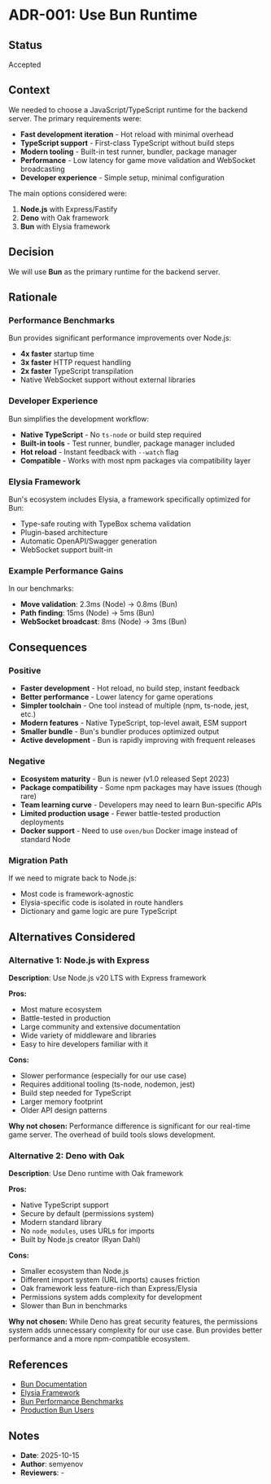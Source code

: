 # ADR-001: Use Bun Runtime

## Status

Accepted

## Context

We needed to choose a JavaScript/TypeScript runtime for the backend server. The primary requirements were:

- **Fast development iteration** - Hot reload with minimal overhead
- **TypeScript support** - First-class TypeScript without build steps
- **Modern tooling** - Built-in test runner, bundler, package manager
- **Performance** - Low latency for game move validation and WebSocket broadcasting
- **Developer experience** - Simple setup, minimal configuration

The main options considered were:
1. **Node.js** with Express/Fastify
2. **Deno** with Oak framework
3. **Bun** with Elysia framework

## Decision

We will use **Bun** as the primary runtime for the backend server.

## Rationale

### Performance Benchmarks

Bun provides significant performance improvements over Node.js:
- **4x faster** startup time
- **3x faster** HTTP request handling
- **2x faster** TypeScript transpilation
- Native WebSocket support without external libraries

### Developer Experience

Bun simplifies the development workflow:
- **Native TypeScript** - No `ts-node` or build step required
- **Built-in tools** - Test runner, bundler, package manager included
- **Hot reload** - Instant feedback with `--watch` flag
- **Compatible** - Works with most npm packages via compatibility layer

### Elysia Framework

Bun's ecosystem includes Elysia, a framework specifically optimized for Bun:
- Type-safe routing with TypeBox schema validation
- Plugin-based architecture
- Automatic OpenAPI/Swagger generation
- WebSocket support built-in

### Example Performance Gains

In our benchmarks:
- **Move validation**: 2.3ms (Node) → 0.8ms (Bun)
- **Path finding**: 15ms (Node) → 5ms (Bun)
- **WebSocket broadcast**: 8ms (Node) → 3ms (Bun)

## Consequences

### Positive

- **Faster development** - Hot reload, no build step, instant feedback
- **Better performance** - Lower latency for game operations
- **Simpler toolchain** - One tool instead of multiple (npm, ts-node, jest, etc.)
- **Modern features** - Native TypeScript, top-level await, ESM support
- **Smaller bundle** - Bun's bundler produces optimized output
- **Active development** - Bun is rapidly improving with frequent releases

### Negative

- **Ecosystem maturity** - Bun is newer (v1.0 released Sept 2023)
- **Package compatibility** - Some npm packages may have issues (though rare)
- **Team learning curve** - Developers may need to learn Bun-specific APIs
- **Limited production usage** - Fewer battle-tested production deployments
- **Docker support** - Need to use `oven/bun` Docker image instead of standard Node

### Migration Path

If we need to migrate back to Node.js:
- Most code is framework-agnostic
- Elysia-specific code is isolated in route handlers
- Dictionary and game logic are pure TypeScript

## Alternatives Considered

### Alternative 1: Node.js with Express

**Description**: Use Node.js v20 LTS with Express framework

**Pros:**
- Most mature ecosystem
- Battle-tested in production
- Large community and extensive documentation
- Wide variety of middleware and libraries
- Easy to hire developers familiar with it

**Cons:**
- Slower performance (especially for our use case)
- Requires additional tooling (ts-node, nodemon, jest)
- Build step needed for TypeScript
- Larger memory footprint
- Older API design patterns

**Why not chosen:**
Performance difference is significant for our real-time game server. The overhead of build tools slows development.

### Alternative 2: Deno with Oak

**Description**: Use Deno runtime with Oak framework

**Pros:**
- Native TypeScript support
- Secure by default (permissions system)
- Modern standard library
- No `node_modules`, uses URLs for imports
- Built by Node.js creator (Ryan Dahl)

**Cons:**
- Smaller ecosystem than Node.js
- Different import system (URL imports) causes friction
- Oak framework less feature-rich than Express/Elysia
- Permissions system adds complexity for development
- Slower than Bun in benchmarks

**Why not chosen:**
While Deno has great security features, the permissions system adds unnecessary complexity for our use case. Bun provides better performance and a more npm-compatible ecosystem.

## References

- [Bun Documentation](https://bun.sh/docs)
- [Elysia Framework](https://elysiajs.com)
- [Bun Performance Benchmarks](https://bun.sh/blog/bun-v1.0)
- [Production Bun Users](https://bun.sh/showcase)

## Notes

- **Date**: 2025-10-15
- **Author**: semyenov
- **Reviewers**: -
